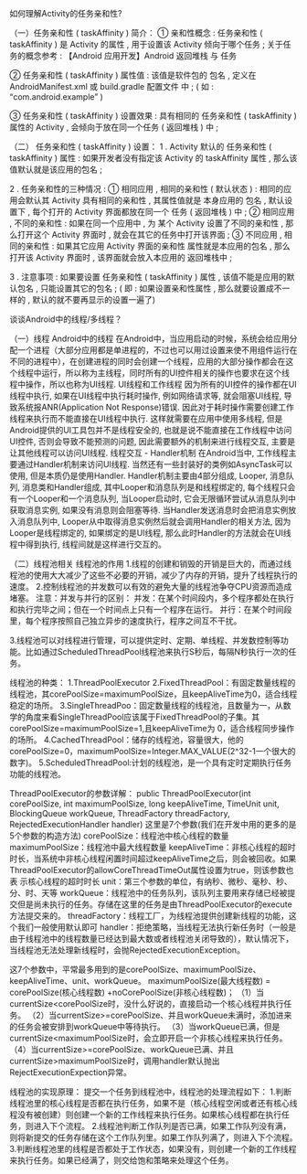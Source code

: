 如何理解Activity的任务亲和性?

（一）任务亲和性 ( taskAffinity ) 简介：
① 亲和性概念 : 任务亲和性 ( taskAffinity ) 是 Activity 的属性 , 用于设置该 Activity 倾向于哪个任务 ;
   关于任务的概念参考 : 【Android 应用开发】Android 返回堆栈 与 任务

② 任务亲和性 ( taskAffinity ) 属性值 : 该值是软件包的 包名 , 定义在 AndroidManifest.xml 或 build.gradle 配置文件 中 ;
    ( 如 : “com.android.example” )
    <activity android:name=".MainActivity"
              android:launchMode="standard"
              android:taskAffinity="com.android.example"/>

③ 任务亲和性 ( taskAffinity ) 设置效果 : 具有相同的 任务亲和性 ( taskAffinity ) 属性的 Activity , 会倾向于放在同一个任务 ( 返回堆栈 ) 中 ;

（二） 任务亲和性 ( taskAffinity ) 设置：
1 . Activity 默认的 任务亲和性 ( taskAffinity ) 属性 : 如果开发者没有指定该 Activity 的 taskAffinity 属性 , 那么该值默认就是该应用的包名 ;

2 . 任务亲和性的三种情况 :
  ① 相同应用 , 相同的亲和性 ( 默认状态 ) : 相同的应用会默认其 Activity 具有相同的亲和性 , 其属性值就是 本身应用的 包名 , 默认设置下 , 每个打开的 Activity 界面都放在同一个 任务     ( 返回堆栈 ) 中 ;
  ② 相同应用 , 不同的亲和性 : 如果在同一个应用中 , 为 某个 Activity 设置了不同的亲和性 , 那么打开这个 Activity 界面时 , 就会在其它的任务中打开该界面 ;
  ③ 不同应用 , 相同的亲和性 : 如果其它应用 Activity 界面的亲和性 属性就是本应用的包名 , 那么打开该 Activity 界面时 , 该界面就会放入本应用的 返回堆栈中 ;

3 . 注意事项 : 如果要设置 任务亲和性 ( taskAffinity ) 属性 , 该值不能是应用的默认包名 , 只能设置其它的包名 ;
( 即 : 如果设置亲和性属性 , 那么就要设置成不一样的 , 默认的就不要再显示的设置一遍了)


谈谈Android中的线程/多线程？

（一）线程
Android中的线程
在Android中，当应用启动的时候，系统会给应用分配一个进程（大部分应用都是单进程的，不过也可以用过设置来使不用组件运行在不同的进程中），在创建进程的同时会创建一个线程，应用的大部分操作都会在这个线程中运行，所以称为主线程，同时所有的UI控件相关的操作也要求在这个线程中操作，所以也称为UI线程.
UI线程和工作线程
因为所有的UI控件的操作都在UI线程中执行, 如果在UI线程中执行耗时操作, 例如网络请求等, 就会阻塞UI线程, 导致系统报ANR(Application Not Response)错误. 因此对于耗时操作需要创建工作线程来执行而不能直接在UI线程中执行. 这样就需要在应用中使用多线程, 但是Android提供的UI工具包并不是线程安全的, 也就是说不能直接在工作线程中访问UI控件, 否则会导致不能预测的问题, 因此需要额外的机制来进行线程交互, 主要是让其他线程可以访问UI线程.
线程交互 - Handler机制
在Android当中, 工作线程主要通过Handler机制来访问UI线程. 当然还有一些封装好的类例如AsyncTask可以使用, 但是本质仍是使用Handler.
Handler机制主要由4部分组成, Looper, 消息队列, 消息类和Handler组成, 其中Looper和消息队列是和线程绑定的, 每个线程只会有一个Looper和一个消息队列, 当Looper启动时, 它会无限循环尝试从消息队列中获取消息实例, 如果没有消息则会阻塞等待. 当Handler发送消息时会把消息实例放入消息队列中, Looper从中取得消息实例然后就会调用Handler的相关方法, 因为Looper是线程绑定的, 如果绑定的是UI线程, 那么此时Handler的方法就会在UI线程中得到执行, 线程间就是这样进行交互的。

（二）线程池相关
线程池的作用
1.线程的创建和销毁的开销是巨大的，而通过线程池的使用大大减少了这些不必要的开销，减少了内存的开销，提升了线程执行的速度。
2.控制线程池的并发数可以有效的避免大量的线程池争夺CPU资源而造成堵塞。
注意：并发与并行的区别：
并发：在某个时间段内，多个程序都处在执行和执行完毕之间；但在一个时间点上只有一个程序在运行。
并行：在某个时间段里，每个程序按照自己独立异步的速度执行，程序之间互不干扰。

3.线程池可以对线程进行管理，可以提供定时、定期、单线程、并发数控制等功能。比如通过ScheduledThreadPool线程池来执行S秒后，每隔N秒执行一次的任务。

线程池的种类：
1.ThreadPoolExecutor
2.FixedThreadPool：有固定数量线程的线程池，其corePoolSize=maximumPoolSize，且keepAliveTime为0，适合线程稳定的场所。
3.SingleThreadPoo：固定数量线程的线程池，且数量为一，从数学的角度来看SingleThreadPool应该属于FixedThreadPool的子集。其corePoolSize=maximumPoolSize=1,且keepAliveTime为                  0，适合线程同步操作的场所。
4.CachedThreadPool：储存的线程池，容量很大，他的corePoolSize=0，maximumPoolSize=Integer.MAX_VALUE(2^32-1一个很大的数字)。
5.ScheduledThreadPool:计划的线程池，是一个具有定时定期执行任务功能的线程池。

ThreadPoolExecutor的参数详解：
public ThreadPoolExecutor(int corePoolSize,
                           int maximumPoolSize,
                           long keepAliveTime,
                           TimeUnit unit,
                           BlockingQueue<Runnable>
                           workQueue,
                           ThreadFactory
                           threadFactory,
                           RejectedExecutionHandler
                           handler)
这里是7个参数(我们在开发中用的更多的是5个参数的构造方法)
corePoolSize：线程池中核心线程的数量
maximumPoolSize：线程池中最大线程数量
keepAliveTime：非核心线程的超时时长，当系统中非核心线程闲置时间超过keepAliveTime之后，则会被回收。如果ThreadPoolExecutor的allowCoreThreadTimeOut属性设置为true，则该参数也表              示核心线程的超时时长
unit：第三个参数的单位，有纳秒、微秒、毫秒、秒、分、时、天等
workQueue：线程池中的任务队列，该队列主要用来存储已经被提交但是尚未执行的任务。存储在这里的任务是由ThreadPoolExecutor的execute方法提交来的。
threadFactory：线程工厂，为线程池提供创建新线程的功能，这个我们一般使用默认即可
handler：拒绝策略，当线程无法执行新任务时（一般是由于线程池中的线程数量已经达到最大数或者线程池关闭导致的），默认情况下，当线程池无法处理新线程时，会抛RejectedExecutionException。

这7个参数中，平常最多用到的是corePoolSize、maximumPoolSize、keepAliveTime、unit、workQueue。
maximumPoolSize(最大线程数) = corePoolSize(核心线程数) +noCorePoolSize(非核心线程数)；
（1）当currentSize<corePoolSize时，没什么好说的，直接启动一个核心线程并执行任务。
（2）当currentSize>=corePoolSize、并且workQueue未满时，添加进来的任务会被安排到workQueue中等待执行。
（3）当workQueue已满，但是currentSize<maximumPoolSize时，会立即开启一个非核心线程来执行任务。
（4）当currentSize>=corePoolSize、workQueue已满、并且currentSize>maximumPoolSize时，调用handler默认抛出RejectExecutionExpection异常。

线程池的实现原理：
提交一个任务到线程池中，线程池的处理流程如下：
1.判断线程池里的核心线程是否都在执行任务，如果不是（核心线程空闲或者还有核心线程没有被创建）则创建一个新的工作线程来执行任务。如果核心线程都在执行任务，则进入下个流程。
2.线程池判断工作队列是否已满，如果工作队列没有满，则将新提交的任务存储在这个工作队列里。如果工作队列满了，则进入下个流程。
3.判断线程池里的线程是否都处于工作状态，如果没有，则创建一个新的工作线程来执行任务。如果已经满了，则交给饱和策略来处理这个任务。
   
   
   
   
   
   
   
   
   
   
   
   
